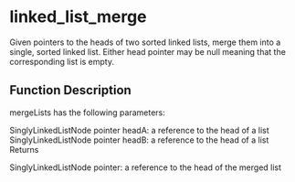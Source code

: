# linked_list_merge

Given pointers to the heads of two sorted linked lists, merge them into a single, sorted linked list. Either head pointer may be null meaning that the corresponding list is empty.

## Function Description

mergeLists has the following parameters:

SinglyLinkedListNode pointer headA: a reference to the head of a list
SinglyLinkedListNode pointer headB: a reference to the head of a list
Returns

SinglyLinkedListNode pointer: a reference to the head of the merged list
